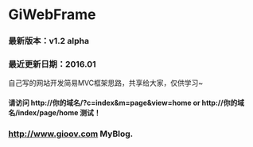 # GiWebFrame
### 最新版本：v1.2 alpha
### 最近更新日期：2016.01
自己写的网站开发简易MVC框架思路，共享给大家，仅供学习~


#### 请访问 http://你的域名/?c=index&m=page&view=home or http://你的域名/index/page/home 测试！

### http://www.gioov.com MyBlog.
